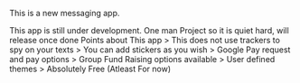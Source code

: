 This is a new messaging app.

This app is still under development. One man Project so it is quiet hard, will release once done
Points about This app
            > This does not use trackers to spy on your texts
            > You can add stickers as you wish
            > Google Pay request and pay options
            > Group Fund Raising options available
            > User defined themes
            > Absolutely Free (Atleast For now)
